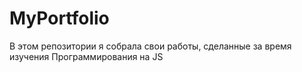 # MyPortfolio

В этом репозитории я собрала свои работы, сделанные за время изучения Программирования на JS
